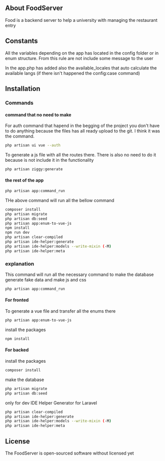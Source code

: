 ## About FoodServer

Food is a backend server to help a university with managing the restaurant entry

## Constants

All the variables depending on the app has located in the config folder or in enum structure.
From this rule are not include some message to the user

In the app.php has added also the available_locales that auto calculate the available langs (if
there isn't happened the config:case command)

## Installation

### Commands

#### command that no need to make

For auth command that hapend in the begging of the project you don't have to do anything because the files
has all ready upload to the git. I think it was the command.

````bash
php artisan ui vue --auth
````

To generate a js file with all the routes there. There
is also no need to do it because is not include it in the functionality

````bash
php artisan ziggy:generate
````

#### the rest of the app

````bash
php artisan app:command_run
````

THe above command will run all the bellow command

````bash
composer install
php artisan migrate
php artisan db:seed 
php artisan app:enum-to-vue-js 
npm install 
npm run dev
php artisan clear-compiled
php artisan ide-helper:generate
php artisan ide-helper:models --write-mixin (-M)
php artisan ide-helper:meta
````

### explanation

This command will run all the necessary command to make the database generate fake data and make js and css

````bash
php artisan app:command_run
````

#### For fronted

To generate a vue file and transfer all the enums there

````bash
php artisan app:enum-to-vue-js 
````

install the packages

```bash
npm install 
````

#### For backed

install the packages

````bash
composer install 
````

make the database

```bash
php artisan migrate
php artisan db:seed
````

only for dev
IDE Helper Generator for Laravel

```bash
php artisan clear-compiled
php artisan ide-helper:generate
php artisan ide-helper:models --write-mixin (-M)
php artisan ide-helper:meta
````

## License

The FoodServer is open-sourced software without licensed yet


